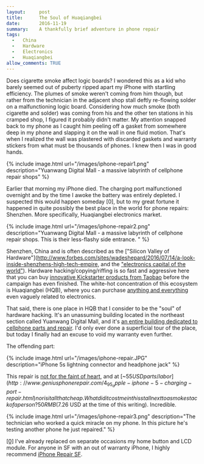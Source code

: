 ```yaml
---
layout:     post
title:      The Soul of Huaqiangbei
date:       2016-11-19
summary:    A thankfully brief adventure in phone repair
tags: 
  -   China 
  -   Hardware
  -   Electronics
  -   Huaqiangbei
allow_comments: TRUE
---
```


Does cigarette smoke affect logic boards? I wondered this as a kid who barely seemed out of puberty ripped apart my iPhone with startling efficiency. The plumes of smoke weren't coming from him though, but rather from the technician in the adjacent shop stall deftly re-flowing solder on a malfunctioning logic board. Considering how much smoke (both cigarette and solder) was coming from his and the other ten stations in his cramped shop, I figured it probably didn't matter. My attention snapped back to my phone as I caught him peeling off a gasket from somewhere deep in my phone and slapping it on the wall in one fluid motion. That's when I realized the wall was plastered with discarded gaskets and warranty stickers from what must be thousands of phones. I knew then I was in good hands.   

{% include image.html url="/images/iphone-repair1.png" description="Yuanwang Digital Mall - a massive labyrinth of cellphone repair shops" %}

Earlier that morning my iPhone died. The charging port malfunctioned overnight and by the time I awoke the battery was entirely depleted. I suspected this would happen someday [0], but to my great fortune it happened in quite possibly the best place in the world for phone repairs: Shenzhen. More specifically, Huaqiangbei electronics market.

{% include image.html url="/images/iphone-repair2.png" description="Yuanwang Digital Mall - a massive labyrinth of cellphone repair shops. This is their less-flashy side entrance. " %}

Shenzhen, China and is often described as the ["Silicon Valley of Hardware"](http://www.forbes.com/sites/wadeshepard/2016/07/14/a-look-inside-shenzhens-high-tech-empire, and the ["electronics capital of the world"](http://makezine.com/2015/06/15/making-in-shenzhen/)). Hardware hacking/copying/riffing is so fast and aggressive here that you can buy [innovative Kickstarter products from Taobao](http://qz.com/771727/chinas-factories-in-shenzhen-can-copy-products-at-breakneck-speed-and-its-time-for-the-rest-of-the-world-to-get-over-it/) before the campaign has even finished. The white-hot concentration of this ecosystem is Huaqiangbei (HQB), where you can purchase [anything and everything](https://shift.newco.co/what-50-buys-you-at-huaqiangbei-the-worlds-most-fascinating-electronics-market-f0384d9fca32#.dogdu2rld) even vaguely related to electronics. 

That said, there is one place in HQB that I consider to be the "soul" of hardware hacking. It's an unassuming building located in the northeast section called Yuanwang Digital Mall, and it's [an entire building dedicated to cellphone parts and repair](https://www.engadget.com/2011/06/15/shenzhen-mobile-phone-market-going-deeper-inside-huaqiangbei/). I'd only ever done a superficial tour of the place, but today I finally had an excuse to void my warranty even further. 

The offending part:

{% include image.html url="/images/iphone-repair.JPG" description="iPhone 5s lightning connector and headphone jack" %}

This repair is [not for the faint of heart](https://www.ifixit.com/Guide/iPhone+5s+Lightning+Connector+Replacement/20261), and at [~$55 USD parts/labor](http://www.geniusphonerepair.com/4_95_apple-iphone-5-charging-port-repair.html) nor is it all that cheap. What did it cost me in this stall next to a smoke stack of a person? 50 RMB ($7.26 USD at the time of this writing). Incredible. 

{% include image.html url="/images/iphone-repair3.png" description="The technician who worked a quick miracle on my phone. In this picture he's testing another phone he just repaired." %}

<a id="01" href="#00">[0]</a> I've already replaced on separate occasions my home button and LCD module. For anyone in SF with an out of warranty iPhone, I highly recommend [iPhone Repair SF](http://www.iphonerepairsf.com/). 